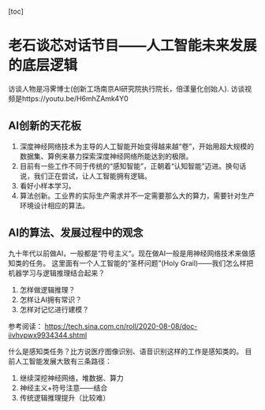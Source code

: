[toc]
# 老石谈芯对话节目——人工智能未来发展的底层逻辑
访谈人物是冯霁博士(创新工场南京AI研究院执行院长，倍漾量化创始人).
访谈视频是https://youtu.be/H6mhZAmk4Y0

## AI创新的天花板
1. 深度神经网络技术为主导的人工智能开始变得越来越“卷”，开始用超大规模的数据集、算例来暴力探索深度神经网络所能达到的极限。
2. 目前有一些工作不同于传统的“感知智能”，正朝着“认知智能”迈进。换句话说，我们正在尝试，让人工智能拥有逻辑。
3. 看好小样本学习。
4. 算法创新。工业界的实际生产需求并不一定需要那么大的算力，需要针对生产环境设计相应的算法。

## AI的算法、发展过程中的观念
九十年代以前做AI，一般都是“符号主义“。现在做AI一般是用神经网络技术来做感知类的任务。
这里面有一个人工智能的“圣杯问题”(Holy Grail)——我们怎么样把机器学习与逻辑推理结合起来？
1. 怎样做逻辑推理？
2. 怎样让AI拥有常识？
3. 怎样对记忆进行建模？

参考阅读：
https://tech.sina.com.cn/roll/2020-08-08/doc-iivhvpwx9934344.shtml

什么是感知类任务？比方说医疗图像识别、语音识别这样的工作是感知类的。
目前人工智能发展大致有三条路径：
1. 继续深挖神经网络，堆数据、算力
2. 神经主义+符号注意——结合
3. 传统逻辑推理提升（比较难）